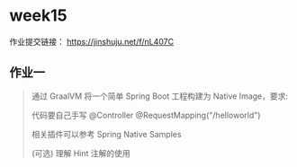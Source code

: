 # week15

作业提交链接： https://jinshuju.net/f/nL407C

## 作业一

> 通过 GraalVM 将一个简单 Spring Boot 工程构建为 Native Image，要求:
> 
> 代码要自己手写 @Controller @RequestMapping("/helloworld")
> 
> 相关插件可以参考 Spring Native Samples
> 
> (可选) 理解 Hint 注解的使用

